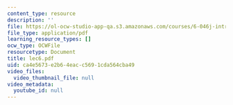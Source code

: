 ```yaml
---
content_type: resource
description: ''
file: https://ol-ocw-studio-app-qa.s3.amazonaws.com/courses/6-046j-introduction-to-algorithms-sma-5503-fall-2005/ca4e5673e2b64eacc5691cda564cba49_lec6.pdf
file_type: application/pdf
learning_resource_types: []
ocw_type: OCWFile
resourcetype: Document
title: lec6.pdf
uid: ca4e5673-e2b6-4eac-c569-1cda564cba49
video_files:
  video_thumbnail_file: null
video_metadata:
  youtube_id: null
---
```

